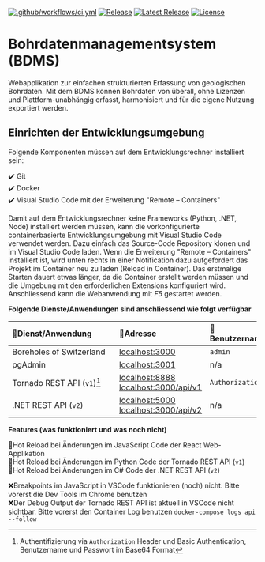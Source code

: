 [![.github/workflows/ci.yml](https://github.com/geoadmin/suite-bdms/actions/workflows/ci.yml/badge.svg)](https://github.com/geoadmin/suite-bdms/actions/workflows/ci.yml) [![Release](https://github.com/geoadmin/suite-bdms/actions/workflows/release.yml/badge.svg)](https://github.com/geoadmin/suite-bdms/actions/workflows/release.yml) [![Latest Release](https://img.shields.io/github/v/release/geoadmin/suite-bdms)](https://github.com/geoadmin/suite-bdms/releases/latest) [![License](https://img.shields.io/github/license/geoadmin/suite-bdms)](https://github.com/geoadmin/suite-bdms/blob/main/LICENSE)

# Bohrdatenmanagementsystem (BDMS)

Webapplikation zur einfachen strukturierten Erfassung von geologischen Bohrdaten. Mit dem BDMS können Bohrdaten von überall, ohne Lizenzen und Plattform-unabhängig erfasst, harmonisiert und für die eigene Nutzung exportiert werden.

## Einrichten der Entwicklungsumgebung

Folgende Komponenten müssen auf dem Entwicklungsrechner installiert sein:

✔️ Git  
✔️ Docker  
✔️ Visual Studio Code mit der Erweiterung "Remote – Containers"  

Damit auf dem Entwicklungsrechner keine Frameworks (Python, .NET, Node) installiert werden müssen, kann die vorkonfigurierte containerbasierte Entwicklungsumgebung mit Visual Studio Code verwendet werden. Dazu einfach das Source-Code Repository klonen und im Visual Studio Code laden. Wenn die Erweiterung "Remote – Containers" installiert ist, wird unten rechts in einer Notification dazu aufgefordert das Projekt im Container neu zu laden (Reload in Container). Das erstmalige Starten dauert etwas länger, da die Container erstellt werden müssen und die Umgebung mit den erforderlichen Extensions konfiguriert wird. Anschliessend kann die Webanwendung mit _F5_ gestartet werden.

**Folgende Dienste/Anwendungen sind anschliessend wie folgt verfügbar**

| 🔖Dienst/Anwendung | 🔗Adresse | 🧞Benutzername | 🔐Passwort |
| :--- | :--- | :--- | :--- |
| Boreholes of Switzerland | [localhost:3000](http://localhost:3000/) | `admin`| `swissforages`|
| pgAdmin&nbsp;&nbsp;&nbsp;&nbsp;&nbsp;&nbsp;&nbsp;&nbsp;&nbsp;&nbsp;&nbsp;&nbsp;&nbsp;&nbsp;&nbsp;&nbsp;&nbsp;&nbsp;&nbsp;&nbsp;&nbsp;&nbsp;&nbsp;&nbsp;&nbsp;&nbsp;&nbsp;&nbsp;&nbsp;&nbsp;&nbsp; | [localhost:3001](http://localhost:3001/) | n/a | n/a |
| Tornado REST API (`v1`)[^1] | [localhost:8888](http://localhost:8888/) [localhost:3000/api/v1](http://localhost:3000/api/v1) | `Authorization` | `Basic YWRtaW46c3dpc3Nmb3JhZ2Vz` |
| .NET REST API (`v2`) | [localhost:5000](http://localhost:5000/) [localhost:3000/api/v2](http://localhost:3000/api/v2) | n/a | n/a |

[^1]: Authentifizierung via `Authorization` Header und Basic Authentication, Benutzername und Passwort im Base64 Format

**Features (was funktioniert und was noch nicht)**

🚀Hot Reload bei Änderungen im JavaScript Code der React Web-Applikation  
🚀Hot Reload bei Änderungen im Python Code der Tornado REST API (`v1`)  
🚀Hot Reload bei Änderungen im C# Code der .NET REST API (`v2`)

❌Breakpoints im JavaScript in VSCode funktionieren (noch) nicht. Bitte vorerst die Dev Tools im Chrome benutzen  
❌Der Debug Output der Tornado REST API ist aktuell in VSCode nicht sichtbar. Bitte vorerst den Container Log benutzen `docker-compose logs api --follow`
